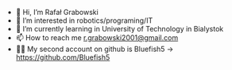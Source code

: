 - 👋 Hi, I’m Rafał Grabowski
- 👀 I’m interested in robotics/programing/IT
- 🌱 I’m currently learning in University of Technology in Bialystok
- 📫 How to reach me r.grabowski2001@gmail.com
- 🤹‍♂️ My second account on github is Bluefish5 -> https://github.com/Bluefish5

